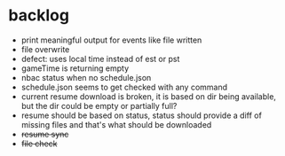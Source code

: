 # backlog

* print meaningful output for events like file written
* file overwrite
* defect: uses local time instead of est or pst
* gameTime is returning empty
* nbac status when no schedule.json
* schedule.json seems to get checked with any command
* current resume download is broken, it is based on dir being available, but the dir could be empty or partially full?
* resume should be based on status, status should provide a diff of missing files and that's what should be downloaded
* ~~resume sync~~
* ~~file check~~